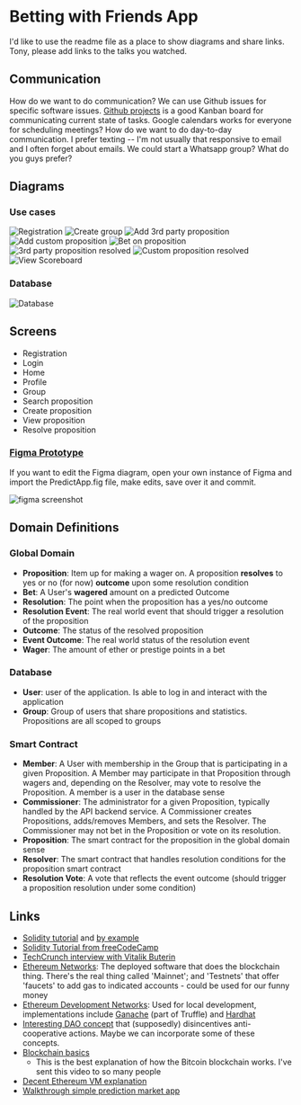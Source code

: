 # Betting with Friends App

I'd like to use the readme file as a place to show diagrams and share links. Tony, please add links to the talks you watched.

## Communication

How do we want to do communication? We can use Github issues for specific software issues. [Github projects](https://github.com/adhurjaty/prediction-app/projects/1) is a good Kanban board for communicating current state of tasks. Google calendars works for everyone for scheduling meetings? How do we want to do day-to-day communication. I prefer texting -- I'm not usually that responsive to email and I often forget about emails. We could start a Whatsapp group? What do you guys prefer?

## Diagrams

### Use cases

![Registration](./docs/Diagrams/out/UserStories/Registration%20Sequence.png)
![Create group](./docs/Diagrams/out/UserStories/Create%20Group.png)
![Add 3rd party proposition](./docs/Diagrams/out/UserStories/Add%203rd%20Party%20Proposition.png)
![Add custom proposition](./docs/Diagrams/out/UserStories/Add%20Custom%20Proposition.png)
![Bet on proposition](./docs/Diagrams/out/UserStories/Bet%20on%20Proposition.png)
![3rd party proposition resolved](./docs/Diagrams/out/UserStories/3rd%20Party%20Proposition%20Resolved.png)
![Custom proposition resolved](./docs/Diagrams/out/UserStories/Resolve%20Custom%20Proposition.png)
![View Scoreboard](./docs/Diagrams/out/UserStories/View%20Scoreboard.png)

### Database

![Database](./docs/Diagrams/out/Database/database.png)

## Screens

- Registration
- Login
- Home
- Profile
- Group
- Search proposition
- Create proposition
- View proposition
- Resolve proposition

### [Figma Prototype](https://www.figma.com/file/dT8jDjIrj4orLPvB9qpWzq/PredictApp?node-id=0%3A1)

If you want to edit the Figma diagram, open your own instance of Figma and import the PredictApp.fig file, make edits, save over it and commit.

![figma screenshot](./docs/Diagrams/src/UI/figma.png)

## Domain Definitions

### Global Domain

- **Proposition**: Item up for making a wager on. A proposition **resolves** to yes or no (for now) **outcome** upon some resolution condition
- **Bet**: A User's **wagered** amount on a predicted Outcome
- **Resolution**: The point when the proposition has a yes/no outcome
- **Resolution Event**: The real world event that should trigger a resolution of the proposition
- **Outcome**: The status of the resolved proposition
- **Event Outcome**: The real world status of the resolution event
- **Wager**: The amount of ether or prestige points in a bet

### Database

- **User**: user of the application. Is able to log in and interact with the application
- **Group**: Group of users that share propositions and statistics. Propositions are all scoped to groups

### Smart Contract

- **Member**:  A User with membership in the Group that is participating in a given Proposition. A Member may participate in that Proposition through wagers and, depending on the Resolver, may vote to resolve the Proposition. A member is a user in the database sense
- **Commissioner**: The administrator for a given Proposition, typically handled by the API backend service. A Commissioner creates Propositions, adds/removes Members, and sets the Resolver. The Commissioner may not bet in the Proposition or vote on its resolution.
- **Proposition**: The smart contract for the proposition in the global domain sense
- **Resolver**: The smart contract that handles resolution conditions for the proposition smart contract
- **Resolution Vote**: A vote that reflects the event outcome (should trigger a proposition resolution under some condition)

## Links

- [Solidity tutorial](https://docs.soliditylang.org/en/v0.8.2/introduction-to-smart-contracts.html) and [by example](https://docs.soliditylang.org/en/v0.8.2/solidity-by-example.html)
- [Solidity Tutorial from freeCodeCamp](https://www.youtube.com/watch?v=ipwxYa-F1uY&ab_channel=freeCodeCamp.org)
- [TechCrunch interview with Vitalik Buterin](https://www.youtube.com/watch?v=WSN5BaCzsbo&ab_channel=TechCrunch)
- [Ethereum Networks](https://ethereum.org/en/developers/docs/networks/): The deployed software that does the blockchain thing. There's the real thing called 'Mainnet'; and 'Testnets' that offer 'faucets' to add gas to indicated accounts - could be used for our funny money
- [Ethereum Development Networks](https://ethereum.org/en/developers/docs/development-networks/): Used for local development, implementations include [Ganache](https://www.trufflesuite.com/ganache) (part of Truffle) and [Hardhat](https://hardhat.org/)
- [Interesting DAO concept](https://github.com/molochventures/moloch) that (supposedly) disincentives anti-cooperative actions. Maybe we can incorporate some of these concepts.
- [Blockchain basics](https://www.youtube.com/watch?v=bBC-nXj3Ng4&ab_channel=3Blue1Brown)
  - This is the best explanation of how the Bitcoin blockchain works. I've sent this video to so many people
- [Decent Ethereum VM explanation](https://www.youtube.com/watch?v=BsDq2mzC5tk&ab_channel=TommyCooksey)
- [Walkthrough simple prediction market app](https://www.youtube.com/watch?v=jgpyeu5nABI&ab_channel=EatTheBlocks)
